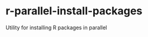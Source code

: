 r-parallel-install-packages
===========================

Utility for installing R packages in parallel

